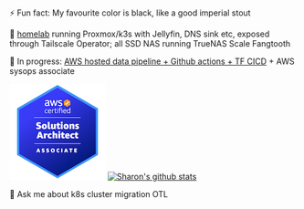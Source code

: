 ⚡ Fun fact: My favourite color is black, like a good imperial stout

🌱 [homelab](https://github.com/serversandbox) running Proxmox/k3s with Jellyfin, DNS sink etc, exposed through Tailscale Operator; all SSD NAS running TrueNAS Scale Fangtooth

🔭 In progress: [AWS hosted data pipeline + Github actions + TF CICD](https://github.com/users/sharonwoo/projects/3) + AWS sysops associate

[![walking da talk](saa-168.png)](https://www.credly.com/badges/99f61cd2-0602-4343-b407-f1384521147c/public_url) [![Sharon's github stats](https://github-readme-stats.vercel.app/api?username=sharonwoo&count_private=true&show_icons=true&theme=transparent&rank_icon=percentile&&hide=stars)](https://github.com/anuraghazra/github-readme-stats)

💬 Ask me about k8s cluster migration OTL

<!--
**sharonwoo/sharonwoo** is a ✨ _special_ ✨ repository because its `README.md` (this file) appears on your GitHub profile.

Here are some ideas to get you started:

- 🔭 I’m currently working on ...
- 🌱 I’m currently learning ...
- 👯 I’m looking to collaborate on ...
- 🤔 I’m looking for help with ...
- 💬 Ask me about ...
- 📫 How to reach me: ...
- 😄 Pronouns: ...
- ⚡ Fun fact: ...
-->
